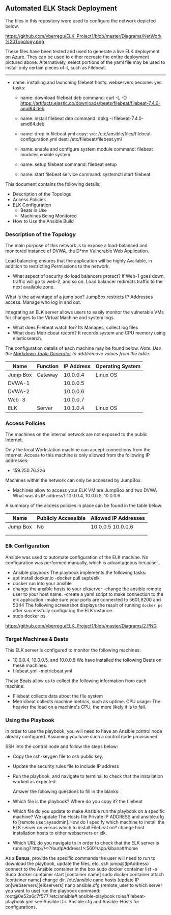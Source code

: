 ## Automated ELK Stack Deployment

The files in this repository were used to configure the network depicted below.

https://github.com/yberregu/ELK_Project1/blob/master/Diagrams/NetWork%20Topology.png

These files have been tested and used to generate a live ELK deployment on Azure. They can be used to either recreate the entire deployment pictured above. Alternatively, select portions of the yaml file may be used to install only certain pieces of it, such as Filebeat.

  ---
- name: installing and launching filebeat
  hosts: webservers
  become: yes
  tasks:

  - name: download filebeat deb
    command: curl -L -O https://artifacts.elastic.co/downloads/beats/filebeat/filebeat-7.4.0-amd64.deb


  - name: install filebeat deb
    command: dpkg -i filebeat-7.4.0-amd64.deb

  - name: drop in filebeat.yml
    copy:
      src: /etc/ansible/files/filebeat-configuration.yml
      dest: /etc/filebeat/filebeat.yml

  - name: enable and configure system module
    command: filebeat modules enable system

  - name: setup filebeat
    command: filebeat setup

  - name: start filebeat service
    command: systemctl start filebeat



This document contains the following details:
- Description of the Topologu
- Access Policies
- ELK Configuration
  - Beats in Use
  - Machines Being Monitored
- How to Use the Ansible Build


### Description of the Topology

The main purpose of this network is to expose a load-balanced and monitored instance of DVWA, the D*mn Vulnerable Web Application.

Load balancing ensures that the application will be highly Available, in addition to restricting Permissions to the network.
-  What aspect of security do load balancers protect? If Web-1 goes down, traffic will go to web-2, and so on. Load balancer redirects traffic to the next available zone.

 What is the advantage of a jump box? JumpBox restricts IP Addresses access. Manage who log in and out.

Integrating an ELK server allows users to easily monitor the vulnerable VMs for changes to the Virtual Machine and system  logs.
- What does Filebeat watch for? Its Manages, collect log files
-  What does Metricbeat record? It records system and CPU memory using elasticsearch.

The configuration details of each machine may be found below.
_Note: Use the [Markdown Table Generator](http://www.tablesgenerator.com/markdown_tables) to add/remove values from the table_.

| Name     | Function | IP Address | Operating System |
|----------|----------|------------|------------------|
| Jump Box | Gateway  | 10.0.0.4   | Linux OS         |
| DVWA-1   |          | 10.0.0.5   |                  |                              
| DVWA-2   |          | 10.0.0.6   |                  |
| Web-3    |          | 10.0.0.7   |                  |                             
| ELK      |Server    | 10.1.0.4   | Linux OS         |

### Access Policies

The machines on the internal network are not exposed to the public Internet. 

Only the local Workstation machine can accept connections from the Internet. Access to this machine is only allowed from the following IP addresses:
- 159.250.76.226

Machines within the network can only be accessed by JumpBox.
- Machines allow to access your ELK VM are JumpBox and two DVWA 
What was its IP address? 10.0.0.4, 10.0.0.5, 10.0.0.6

A summary of the access policies in place can be found in the table below.

| Name     | Publicly Accessible | Allowed IP Addresses |
|----------|---------------------|----------------------|
| Jump Box | No                  | 10.0.0.5 10.0.0.6    |
|          |                     |                      |
|          |                     |                      |

### Elk Configuration

Ansible was used to automate configuration of the ELK machine. No configuration was performed manually, which is advantageous because...
- Ansible playbook 
The playbook implements the following tasks:
- apt install docker.io
-docker pull sepb/elk
- docker run into your ansible
- change the ansible hosts to your elkserver
-change the ansible remote user to your host name.
-create a yaml script to make connection to the elk application
-make sure your ports are connected to 5601,9200 and 5044
The following screenshot displays the result of running `docker ps` after successfully configuring the ELK instance.
- sudo docker ps

https://github.com/yberregu/ELK_Project1/blob/master/Diagrams/2.PNG

### Target Machines & Beats
This ELK server is configured to monitor the following machines:
- 10.0.0.4, 10.0.0.5, and 10.0.0.6
We have installed the following Beats on these machines:
- filebeat.yml  -metricbeat.yml

These Beats allow us to collect the following information from each machine:
- Filebeat collects data about the file system
- Metricbeat collects machine metrics, such as uptime.
CPU usage: The heavier the load on a machine's CPU, the more likely it is to fail.
### Using the Playbook
In order to use the playbook, you will need to have an Ansible control node already configured. Assuming you have such a control node provisioned: 

SSH into the control node and follow the steps below:
- Copy the ssh-keygen file to ssh public key.
- Update the security rules file to include IP address
- Run the playbook, and navigate to terminal to check that the installation worked as expected.

  Answer the following questions to fill in the blanks:
- Which file is the playbook? Where do you copy it? the filebeat 
- Which file do you update to make Ansible run the playbook on a specific machine? We update The Hosts file Private IP ADDRESS and ansible.cfg to [remote user:sysadmin].How do I specify which machine to install the ELK server on versus which to install Filebeat on? change host installation hosts to either webservers or elk.
- Which URL do you navigate to in order to check that the ELK server is running? http://<(YourIpAddress)>:5601/app/kibana#/home

As a **Bonus**, provide the specific commands the user will need to run to download the playbook, update the files, etc.
ssh jump@(IpAddress)
connect to the Ansible container in the box
sudo docker container list -a
Sudo docker container start [container name]
sudo docker container attach [container name]
change dir. /etc/ansible
nano hosts (update IP on[webservers][elkservers]
nano ansible.cfg (remote_user to which server you want to use)
run the playbook command: root@0e52a6c7f577:/etc/ansible# ansible-playbook roles/filebeat-playbook.yml
see Ansible Dir. Ansible.cfg and Ansible-Hosts for configurations.
